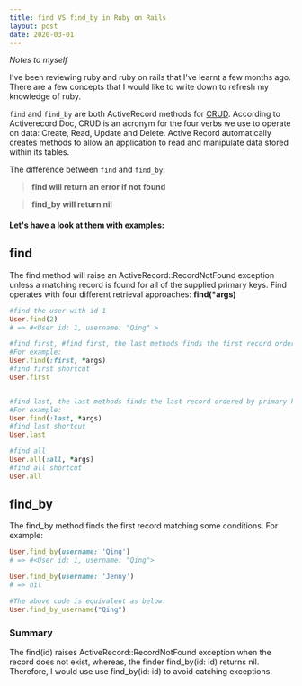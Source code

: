 ```yaml
---
title: find VS find_by in Ruby on Rails
layout: post
date: 2020-03-01
---
```


_Notes to myself_

I've been reviewing ruby and ruby on rails that I've learnt a few months ago. There are a few concepts that I would like to write down to refresh my knowledge of ruby.

`find` and `find_by` are both ActiveRecord methods for [CRUD]("https://guides.rubyonrails.org/active_record_basics.html#crud-reading-and-writing-data"). According to Activerecord Doc, CRUD is an acronym for the four verbs we use to operate on data: Create, Read, Update and Delete. Active Record automatically creates methods to allow an application to read and manipulate data stored within its tables.

The difference between `find` and `find_by`:

> **find will return an error if not found**

> **find_by will return nil**

#### Let's have a look at them with examples:

## find

The find method will raise an ActiveRecord::RecordNotFound exception unless a matching record is found for all of the supplied primary keys.
Find operates with four different retrieval approaches:
**find(\*args)**

```ruby
#find the user with id 1
User.find(2)
# => #<User id: 1, username: "Qing" >

#find first, #find first, the last methods finds the first record ordered by primary key(default).
#For example:
User.find(:first, *args)
#find first shortcut
User.first


#find last, the last methods finds the last record ordered by primary key(defult).
#For example:
User.find(:last, *args)
#find last shortcut
User.last

#find all
User.all(:all, *args)
#find all shortcut
User.all

```

## find_by

The find_by method finds the first record matching some conditions.
For example:

```ruby
User.find_by(username: 'Qing')
# => #<User id: 1, username: "Qing">

User.find_by(username: 'Jenny')
# => nil

#The above code is equivalent as below:
User.find_by_username("Qing")

```

### Summary

The find(id) raises ActiveRecord::RecordNotFound exception when the record does not exist, whereas, the finder find_by(id: id) returns nil. Therefore, I would use use find_by(id: id) to avoid catching exceptions.
